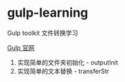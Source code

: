 # gulp-learning
Gulp toolkit 文件转换学习

[Gulp 官网](https://gulpjs.com/)


1. 实现简单的文件夹初始化 - outputInit
2. 实现简单的文本替换 - transferStr